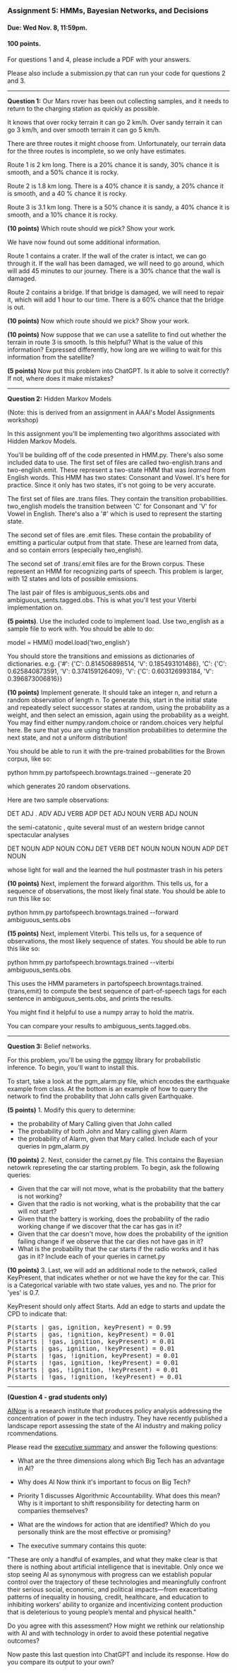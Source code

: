 ### Assignment 5: HMMs, Bayesian Networks, and Decisions

#### Due: Wed Nov. 8, 11:59pm. 

#### 100 points.

For questions 1 and 4, please include a PDF with your answers.

Please also include a submission.py that can run your code for questions 2 and 3.

<hr>

**Question 1:** Our Mars rover has been out collecting samples, and it 
needs to return to the charging station as quickly as possible. 

It knows that over rocky terrain it can go 2 km/h. Over sandy terrain it can go 3 km/h,
and over smooth terrain it can go 5 km/h. 

There are three routes it might choose from. Unfortunately, our terrain data for the three routes is incomplete,
so we only have estimates.

Route 1 is 2 km long. There is a 20% chance it is sandy, 30% chance it is smooth, and a 50% chance it is rocky.

Route 2 is 1.8 km long. There is a 40% chance it is sandy, a 20% chance it is smooth, and a 40 % chance it is rocky. 

Route 3 is 3.1 km long. There is a 50% chance it is sandy, a 40% chance it is smooth, and a 10% chance it is rocky.

**(10 points)** Which route should we pick? Show your work.


We have now found out some additional information. 

Route 1 contains a crater. If the wall of the crater is intact, we can go through it. If the wall has been damaged, we will need to go around, which will add 45 minutes to our journey. There is a 30% chance that the wall is damaged.

Route 2 contains a bridge. If that bridge is damaged, we will need to repair it, which will add 1 hour to our time. There is a 60% chance that the bridge is out.

**(10 points)** Now which route should we pick? Show your work.


**(10 points)** Now suppose that we can use a satellite to find out whether the terrain in route 3 is smooth. 
Is this helpful? What is the value of this information? Expressed differently, how long are we
willing to wait for this information from the satellite?

**(5 points)** Now put this problem into ChatGPT. Is it able to solve it correctly? If not, where does it make mistakes?

<hr>

**Question 2:** Hidden Markov Models 

(Note: this is derived from an assignment in AAAI's Model Assignments workshop)

In this assignment you'll be implementing two algorithms associated with Hidden Markov Models.

You'll be building off of the code presented in HMM.py. There's also some included data to use.
The first set of files are called two-english.trans and two-english.emit. These represent a two-state HMM that was *learned* from English words.
This HMM has two states: Consonant and Vowel. It's here for practice. Since it only has two states, it's not going to be very accurate.

The first set of files are .trans files. They contain the transition probabilities. two_english models the transition between 'C' for Consonant and 'V' for Vowel in English. There's also a '#' which is 
used to represent the starting state.

The second set of files are .emit files. These contain the probability of emitting a particular output from that state. These are learned from data, and so contain errors (especially two_english).

The second set of .trans/.emit files are for the Brown corpus. These represent an HMM for recognizing parts of speech. This problem is larger, with 12 states and lots of possible emissions. 

The last pair of files is ambiguous_sents.obs and ambiguous_sents.tagged.obs. This is what you'll test your Viterbi implementation on.


**(5 points)**. Use the included code to implement load. Use two_english as a sample file to work with. You should be able to do:

model = HMM()
model.load('two_english')

You should store the transitions and emissions as dictionaries of dictionaries. e.g. {'#': {'C': 0.814506898514, 'V': 0.185493101486}, 'C': {'C': 0.625840873591, 'V': 0.374159126409}, 'V': {'C': 0.603126993184, 'V': 0.396873006816}}

**(10 points)** Implement generate. It should take an integer n, and return a random observation of length n. To generate this, start in the initial state and repeatedly select successor states at random, using the probability as a weight, and then select an emission, again using the probability as a weight. You may find either numpy.random.choice or random.choices very helpful here.
Be sure that you are using the transition probabilities to determine the next state, and not a uniform distribution!

You should be able to run it with the pre-trained probabilities for the Brown corpus, like so:

python hmm.py partofspeech.browntags.trained --generate 20

which generates 20 random observations.

Here are two sample observations:

DET ADJ . ADV ADJ VERB ADP DET ADJ NOUN VERB ADJ NOUN 

the semi-catatonic , quite several must of an western bridge cannot spectacular analyses 

DET NOUN ADP NOUN CONJ DET VERB DET NOUN NOUN NOUN ADP DET NOUN 

whose light for wall and the learned the hull postmaster trash in his peters


**(10 points)** Next, implement the forward algorithm. This tells us, for a sequence of observations, the most likely
final state. You should be able to run this like so:

python hmm.py partofspeech.browntags.trained --forward ambiguous_sents.obs

**(15 points)** Next, implement Viterbi. This tells us, for a sequence of observations, the most likely sequence of states. You should be able to run this like so:

python hmm.py partofspeech.browntags.trained --viterbi ambiguous_sents.obs

This uses the HMM parameters in partofspeech.browntags.trained.{trans,emit} to compute the best sequence of part-of-speech tags for each sentence in ambiguous_sents.obs, and prints the results.

You might find it helpful to use a numpy array to hold the matrix.

You can compare your results to ambiguous_sents.tagged.obs.

<hr>

**Question 3:** Belief networks. 

For this problem, you'll be using the [pgmpy](https://pgmpy.org/) library for probabilistic inference. To begin, you'll want to install this.

To start, take a look at the pgm_alarm.py file, which encodes the earthquake example from class.
At the bottom is an example of how to query the network to find the probability that John calls given Earthquake. 

**(5 points)** 1. Modify this query to determine:
- the probability of Mary Calling given that John called
- The probability of both John and Mary calling given Alarm
- the probability of Alarm, given that Mary called.
Include each of your queries in pgm_alarm.py


**(10 points)** 2. Next, consider the carnet.py file. This contains the Bayesian netowrk represeting the car starting problem.
To begin, ask the following queries:
- Given that the car will not move, what is the probability that the battery is not working?
- Given that the radio is not working, what is the probability that the car will not start?
- Given that the battery is working, does the probability of the radio working change if
we discover that the car has gas in it?
- Given that the car doesn't move, how does the probability of the ignition failing change if we observe that the car dies not have gas in it?
- What is the probability that the car starts if the radio works and it has gas in it?
Include each of your queries in carnet.py

**(10 points)**  3. Last, we will add an additional node to the network, called KeyPresent, that indicates whether or not we have the key for the car.
  This is a Categorical variable with two state values, yes and no. The prior for 'yes' is 0.7.
  
  KeyPresent should only affect Starts. Add an edge to starts and update the CPD to indicate that:
<pre>
P(starts | gas, ignition, keyPresent) = 0.99
P(starts | gas, !ignition, keyPresent) = 0.01
P(starts | !gas, ignition, keyPresent) = 0.01
P(starts | gas, ignition, !keyPresent) = 0.01
P(starts | !gas, !ignition, keyPresent) = 0.01
P(starts | !gas, ignition, !keyPresent) = 0.01
P(starts | gas, !ignition, !keyPresent) = 0.01 
P(starts | !gas, !ignition, !keyPresent) = 0.01
</pre>

<hr>

**(Question 4 - grad students only)**

[AINow](https://ainowinstitute.org/) is a research institute that produces policy analysis addressing the concentration of power in the tech industry.
They have recently published a landscape report assessing the state of the AI industry and making policy rcommendations.

Please read the [executive summary](https://ainowinstitute.org/wp-content/uploads/2023/04/Exec-Summary-AI-Now-2023-Landscape-Report-.pdf) and answer the following questions:

- What are the three dimensions along which Big Tech has an advantage in AI?
- Why does AI Now think it's important to focus on Big Tech?
- Priority 1 discusses Algorithmic Accountability. What does this mean? Why is it important to shift responsibility 
for detecting harm on companies themselves?
- What are the windows for action that are identified? Which do you personally think are the most effective or promising?

- The executive summary contains this quote:

"These are only a handful of examples, and what they make clear is that there is nothing about
artificial intelligence that is inevitable. Only once we stop seeing AI as synonymous with progress
can we establish popular control over the trajectory of these technologies and meaningfully confront
their serious social, economic, and political impacts—from exacerbating patterns of inequality in
housing, credit, healthcare, and education to inhibiting workers’ ability to organize and incentivizing
content production that is deleterious to young people’s mental and physical health."

Do you agree with this assessment? How might we rethink our relationship with AI and with technology in order to avoid these potential negative outcomes?

Now paste this last question into ChatGPT and include its response. How do you compare its output to your own? 



